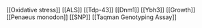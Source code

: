 [[Oxidative stress]]
[[ALS]]
[[Tdp-43]]
[[Dnm1]]
[[Ybh3]]
[[Growth]]
[[Penaeus monodon]]
[[SNP]]
[[Taqman Genotyping Assay]]
